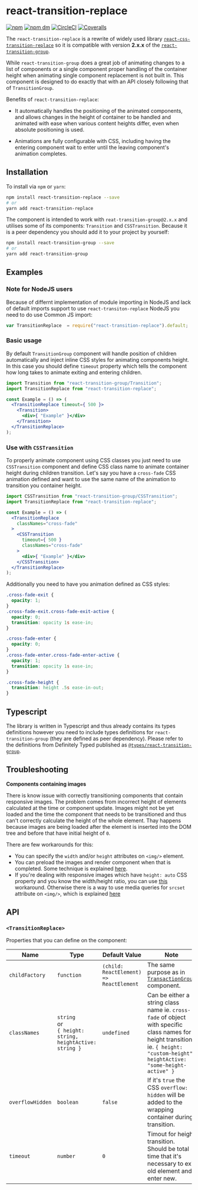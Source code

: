 # react-transition-replace

[![npm](https://img.shields.io/npm/v/react-transition-replace.svg?style=flat-square)](https://www.npmjs.com/package/react-transition-replace)
[![npm dm](https://img.shields.io/npm/dm/react-transition-replace.svg?style=flat-square)](https://www.npmjs.com/package/react-transition-replace)
[![CircleCI](https://img.shields.io/circleci/project/github/LKay/react-transition-replace/master.svg?style=flat-square)](https://circleci.com/gh/LKay/react-transition-replace/tree/master)
[![Coveralls](https://img.shields.io/coveralls/LKay/react-transition-replace/master.svg?style=flat-square)](https://coveralls.io/github/LKay/react-transition-replace)

The `react-transition-replace` is a rewrite of widely used library [`react-css-transition-replace`](https://github.com/marnusw/react-css-transition-replace) so it is compatible with version **2.x.x** of the [`react-transition-group`](https://github.com/reactjs/react-transition-group).

While `react-transition-group` does a great job of animating changes to a list of components or a single component proper handling of the container height when animating single component replacement is not built in. This component is designed to do exactly that with an API closely following that of `TransitionGroup`.

Benefits of `react-transition-replace`:

* It automatically handles the positioning of the animated components, and allows changes in the height of container to be handled and animated with ease when various content heights differ, even when absolute positioning is used.

* Animations are fully configurable with CSS, including having the entering component wait to enter until the leaving component's animation completes. 

## Installation

To install via `npm` or `yarn`:

```bash
npm install react-transition-replace --save
# or
yarn add react-transition-replace
```

The component is intended to work with `reat-transition-group@2.x.x` and utilises some of its components: `Transition` and `CSSTransition`. Because it is a peer dependency you should add it to your project by yourself:

```bash
npm install react-transition-group --save
# or
yarn add react-transition-group
```

## Examples


### Note for NodeJS users

Because of differnt implementation of module importing in NodeJS and lack of default imports support to use `react-transiton-replace` NodeJS you need to do use Common JS import:

```javascript
var TransitionReplace  = require("react-transition-replace").default;
```


### Basic usage

By default `TransitionGroup` component will handle position of children automatically and inject inline CSS styles for animating components height. In this case you should define `timeout` property which tells the component how long takes to animate exiting and entering children. 

```jsx
import Transition from "react-transition-group/Transition";
import TransitionReplace from "react-transition-replace";

const Example = () => (
  <TransitionReplace timeout={ 500 }>
    <Transition>
      <div>{ "Example" }</div>
    </Transition>
  </TransitionReplace>
);
```

### Use with `CSSTransition`

To properly animate component using CSS classes you just need to use `CSSTransition` component and define CSS class name to animate container height during children transition. Let's say you have a `cross-fade` CSS animation defined and want to use the same name of the animation to transition you container height.

```jsx
import CSSTransition from "react-transition-group/CSSTransition";
import TransitionReplace from "react-transition-replace";

const Example = () => (
  <TransitionReplace 
    classNames="cross-fade"
  >
    <CSSTransition 
      timeout={ 500 }
      classNames="cross-fade"
    >
      <div>{ "Example" }</div>
    </CSSTransition>
  </TransitionReplace>
);
```

Additionally you need to have you animation defined as CSS styles:

```css
.cross-fade-exit {
  opacity: 1;
}
.cross-fade-exit.cross-fade-exit-active {
  opacity: 0;
  transition: opacity 1s ease-in;
}

.cross-fade-enter {
  opacity: 0;
}
.cross-fade-enter.cross-fade-enter-active {
  opacity: 1;
  transition: opacity 1s ease-in;
}

.cross-fade-height {
  transition: height .5s ease-in-out;
}
```

## Typescript

The library is written in Typescript and thus already contains its types definitions however you need to include types definitions for `react-transition-group` (they are defined as peer dependency). Please refer to the definitions from Definitely Typed published as [`@types/react-transition-group`](https://www.npmjs.com/package/@types/react-transition-group).

## Troubleshooting

__Components containing images__


There is know issue with correctly transitioning components that contain responsive images. The problem comes from incorrect height of elements calculated at the time or component update.
Images might not be yet loaded and the time the component that needs to be transitioned and thus can't correctly calculate the height of the whole element. Thay happens because images are
being loaded after the element is inserted into the DOM tree and before that have initial height of `0`.

There are few workarounds for this:
* You can specify the `width` and/or `height` attributes on `<img/>` element.
* You can preload the images and render component when that is completed. Some technique is explained [here](http://www.thonky.com/javascript-and-css-guide/javascript-image-preload).
* If you're dealing with responsive images which have `height: auto` CSS property and you know the width/height ratio, you can use [this](http://andyshora.com/css-image-container-padding-hack.html) workaround.
Otherwise there is a way to use media queries for `srcset` attribute on `<img/>`, which is explained [here](https://bitsofco.de/the-srcset-and-sizes-attributes/)


## API

### `<TransitionReplace>`

Properties that you can define on the component:

| Name | Type | Default Value | Note |
|---------------|------|-------|------|
| `childFactory`  | `function`  | `(child: ReactElement) => ReactElement`  | The same purpose as in [`TransactionGroup`](https://reactcommunity.org/react-transition-group/#TransitionGroup-prop-childFactory) component.  |
| `classNames`  | `string` <br> or <br>`{ height: string, heightActive: string }`  | `undefined`  | Can be either a string class name ie. `cross-fade` of object with specific class names for height transition ie. `{ height: "custom-height", heightActive: "some-height-active" }`  |
| `overflowHidden`  | `boolean`  | `false`  | If it's `true` the CSS `overflow: hidden` will be added to the wrapping container during transition. |
| `timeout` | `number` | `0` | Timout for height transition. Should be total time that it's necessary to exit old element and enter new.  |
